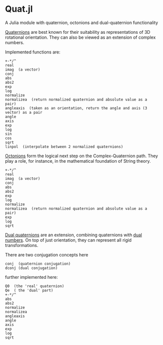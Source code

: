 # Quat.jl
A Julia module with quaternion, octonions and dual-quaternion functionality

[Quaternions](http://en.wikipedia.org/wiki/Quaternion) are best known for their suitability
as representations of 3D rotational orientation. They can also be viewed as an extension of complex numbers.

Implemented functions are:  

    +-*/^
    real  
    imag  (a vector)  
    conj  
    abs  
    abs2  
    exp  
    log  
    normalize  
    normalizea  (return normalized quaternion and absolute value as a pair)  
    angleaxis  (taken as an orientation, return the angle and axis (3 vector) as a pair  
    angle  
    axis  
    exp  
    log  
    sin  
    cos  
    sqrt  
    linpol  (interpolate between 2 normalized quaternions)  

[Octonions](http://en.wikipedia.org/wiki/Octonion) form the logical next step on the Complex-Quaternion path.
They play a role, for instance, in the mathematical foundation of String theory.

    +-*/^
    real  
    imag  (a vector)  
    conj  
    abs  
    abs2  
    exp  
    log  
    normalize  
    normalizea  (return normalized quaternion and absolute value as a pair)  
    exp  
    log  
    sqrt  


[Dual quaternions](http://en.wikipedia.org/wiki/Dual_quaternion) are an extension, combining quaternions with 
[dual numbers](https://github.com/scidom/DualNumbers.jl).
On top of just orientation, they can represent all rigid transformations.

There are two conjugation concepts here

    conj  (quaternion conjugation)  
    dconj (dual conjugation)
    
further implemented here:

    Q0  (the 'real' quaternion)  
    Qe  ( the 'dual' part)  
    +-*/^  
    abs  
    abs2  
    normalize  
    normalizea  
    angleaxis  
    angle  
    axis  
    exp  
    log  
    sqrt  

    